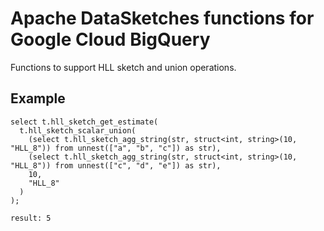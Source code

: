 <!--
    Licensed to the Apache Software Foundation (ASF) under one
    or more contributor license agreements.  See the NOTICE file
    distributed with this work for additional information
    regarding copyright ownership.  The ASF licenses this file
    to you under the Apache License, Version 2.0 (the
    "License"); you may not use this file except in compliance
    with the License.  You may obtain a copy of the License at

      http://www.apache.org/licenses/LICENSE-2.0

    Unless required by applicable law or agreed to in writing,
    software distributed under the License is distributed on an
    "AS IS" BASIS, WITHOUT WARRANTIES OR CONDITIONS OF ANY
    KIND, either express or implied.  See the License for the
    specific language governing permissions and limitations
    under the License.
-->

# Apache DataSketches functions for Google Cloud BigQuery 

Functions to support HLL sketch and union operations.

## Example

	select t.hll_sketch_get_estimate(
	  t.hll_sketch_scalar_union(
	    (select t.hll_sketch_agg_string(str, struct<int, string>(10, "HLL_8")) from unnest(["a", "b", "c"]) as str),
	    (select t.hll_sketch_agg_string(str, struct<int, string>(10, "HLL_8")) from unnest(["c", "d", "e"]) as str),
	    10,
	    "HLL_8"
	  )
	);
	
	result: 5
